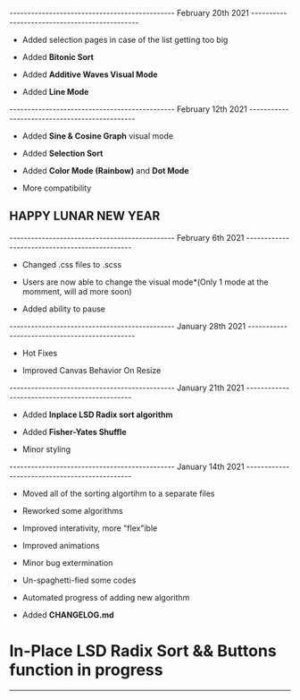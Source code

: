 ---------------------------------------------- February 20th 2021 ----------------------------------------------

* Added selection pages in case of the list getting too big

* Added **Bitonic Sort**

* Added **Additive Waves Visual Mode**

* Added **Line Mode**

---------------------------------------------- February 12th 2021 ----------------------------------------------

* Added **Sine & Cosine Graph** visual mode

* Added **Selection Sort**

* Added **Color Mode (Rainbow)** and **Dot Mode**

* More compatibility

## HAPPY LUNAR NEW YEAR ##

---------------------------------------------- February 6th 2021 ----------------------------------------------

* Changed .css files to .scss

* Users are now able to change the visual mode*(Only 1 mode at the momment, will ad more soon)

* Added ability to pause

---------------------------------------------- January 28th 2021 ----------------------------------------------

* Hot Fixes

* Improved Canvas Behavior On Resize

---------------------------------------------- January 21th 2021 ----------------------------------------------

* Added **Inplace LSD Radix sort algorithm**

* Added **Fisher-Yates Shuffle**

* Minor styling

---------------------------------------------- January 14th 2021 ----------------------------------------------

* Moved all of the sorting algortihm to a separate files

* Reworked some algorithms
 
* Improved interativity, more "flex"ible

* Improved animations

* Minor bug extermination

* Un-spaghetti-fied some codes

* Automated progress of adding new algorithm

* Added **CHANGELOG.md**

# In-Place LSD Radix Sort && Buttons function in progress

--------------------------------------------------------------------------------------------------------
